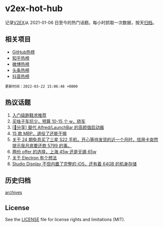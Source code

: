 # v2ex-hot-hub

 记录[V2EX](https://www.v2ex.com/)从 2021-01-06 日至今的热门话题。每小时抓取一次数据，按天[归档](archives)。
 
 ## 相关项目

- [GitHub热榜](https://github.com/snaildev/github-hot-hub)
- [知乎热榜](https://github.com/snaildev/zhihu-hot-hub)
- [微博热榜](https://github.com/snaildev/weibo-hot-hub)
- [头条热榜](https://github.com/snaildev/toutiao-hot-hub)
- [抖音热榜](https://github.com/snaildev/douyin-hot-hub)


 `更新时间：2022-03-22 15:06:48 +0800`

## 热议话题

1. [入门级跑鞋求推荐](https://www.v2ex.com/t/842023)
1. [买啥子车坑少，预算 10-15 个 w，轿车](https://www.v2ex.com/t/841911)
1. [[📣分享] 替代 Alfred/LaunchBar 的高颜值启动器](https://www.v2ex.com/t/841912)
1. [15 款 MBP，退役了还能干嘛](https://www.v2ex.com/t/842040)
1. [关于 24 期免息买了三星 S22 手机，开心等待发货的近一个月时，信用卡突然提示我月底要还款 5799 的事。](https://www.v2ex.com/t/842080)
1. [两份 offer 的选择，上海 45w 还是无锡 65w](https://www.v2ex.com/t/841953)
1. [关于 Electron 有个想法](https://www.v2ex.com/t/842001)
1. [Studio Display 不但内置了完整的 iOS，还有着 64GB 的机身存储](https://www.v2ex.com/t/841927)

## 历史归档

[archives](archives)

## License

See the [LICENSE](LICENSE) file for license rights and limitations (MIT).
